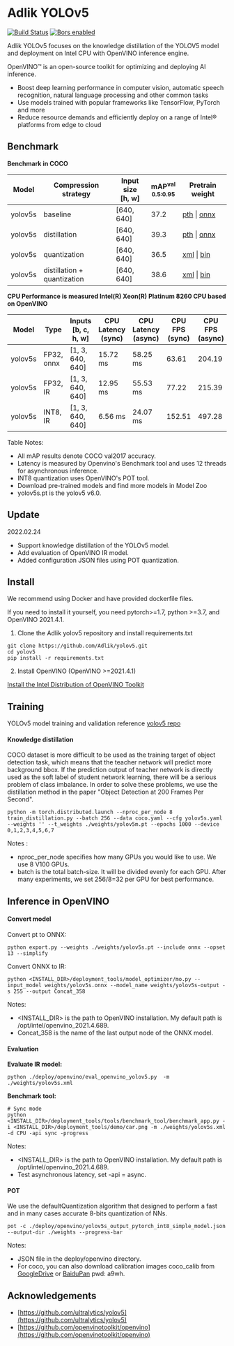 # Adlik YOLOv5

[![Build Status](https://dev.azure.com/Adlik/GitHub/_apis/build/status/Adlik.object_detection?branchName=main)](https://dev.azure.com/Adlik/GitHub/_build/latest?definitionId=3&branchName=main)
[![Bors enabled](https://bors.tech/images/badge_small.svg)](https://app.bors.tech/repositories/33433)

Adlik YOLOv5 focuses on the knowledge distillation of the YOLOV5 model and deployment on Intel CPU with OpenVINO inference engine.

OpenVINO™ is an open-source toolkit for optimizing and deploying AI inference.

- Boost deep learning performance in computer vision, automatic speech recognition, natural language processing and other common tasks
- Use models trained with popular frameworks like TensorFlow, PyTorch and more
- Reduce resource demands and efficiently deploy on a range of Intel® platforms from edge to cloud


## Benchmark

**Benchmark in COCO**

|  Model  |   Compression<br>strategy   | Input size <br>[h, w] | mAP<sup>val<br>0.5:0.95 |                                                                                   Pretrain weight                                                                                    |
| ------- | --------------------------- | --------------------- | ----------------------- | ------------------------------------------------------------------------------------------------------------------------------------------------------------------------------------ |
| yolov5s | baseline                    | [640, 640]            | 37.2                    | [pth](https://github.com/ultralytics/yolov5/releases/download/v6.0/yolov5s.pt) &#124; [onnx](https://adlik-yolov5.oss-cn-beijing.aliyuncs.com/yolov5s.onnx)                          |
| yolov5s | distillation                | [640, 640]            | 39.3                    | [pth](https://adlik-yolov5.oss-cn-beijing.aliyuncs.com/yolov5s-distill-39.3.pt) &#124; [onnx](https://adlik-yolov5.oss-cn-beijing.aliyuncs.com/yolov5s-distill-39.3.onnx)            |
| yolov5s | quantization                | [640, 640]            | 36.5                    | [xml](https://adlik-yolov5.oss-cn-beijing.aliyuncs.com/yolov5s-int8-mixed.xml) &#124; [bin](https://adlik-yolov5.oss-cn-beijing.aliyuncs.com/yolov5s-int8-mixed.bin)                 |
| yolov5s | distillation + quantization | [640, 640]            | 38.6                    | [xml](https://adlik-yolov5.oss-cn-beijing.aliyuncs.com/yolov5s-distill-int8-mixed.xml) &#124; [bin](https://adlik-yolov5.oss-cn-beijing.aliyuncs.com/yolov5s-distill-int8-mixed.bin) |


**CPU Performance is measured Intel(R) Xeon(R) Platinum 8260 CPU based on OpenVINO**

|  Model  |    Type    | Inputs <br>[b, c, h, w] | CPU Latency<br>(sync) | CPU Latency<br>(async) | CPU FPS <br>(sync) | CPU FPS <br>(async) |
| ------- | ---------- | ----------------------- | --------------------- | ---------------------- | ------------------ | ------------------- |
| yolov5s | FP32, onnx | [1, 3, 640, 640]        | 15.72   ms            | 58.25      ms          | 63.61              | 204.19              |
| yolov5s | FP32, IR   | [1, 3, 640, 640]        | 12.95   ms            | 55.53      ms          | 77.22              | 215.39              |
| yolov5s | INT8, IR   | [1, 3, 640, 640]        | 6.56     ms           | 24.07       ms         | 152.51             | 497.28              |

Table Notes:

* All mAP results denote COCO val2017 accuracy.
* Latency is measured by Openvino's Benchmark tool and uses 12 threads for asynchronous inference.
* INT8 quantization uses OpenVINO's POT tool.
* Download pre-trained models and find more models in Model Zoo
* yolov5s.pt is the yolov5 v6.0.

## Update

2022.02.24

- Support knowledge distillation of the YOLOv5 model.
- Add evaluation of OpenVINO IR model.
- Added configuration JSON files using POT quantization.

## Install

We recommend using Docker and have provided dockerfile files.

If you need to install it yourself, you need pytorch>=1.7, python >=3.7, and OpenVINO 2021.4.1.

1. Clone the Adlik yolov5 repository and install requirements.txt

```shell
git clone https://github.com/Adlik/yolov5.git
cd yolov5
pip install -r requirements.txt
```

2. Install OpenVINO (OpenVINO >=2021.4.1)

[Install the Intel Distribution of OpenVINO Toolkit](https://docs.openvino.ai/latest/openvino_docs_install_guides_installing_openvino_linux.html#install-openvino)

## Training

YOLOv5 model training and validation reference [yolov5 repo](https://github.com/ultralytics/yolov5/blob/master/README.md)

#### Knowledge distillation

COCO dataset is more difficult to be used as the training target of object detection task, which means that the teacher network will predict more background bbox. If the prediction output of teacher network is directly used as the soft label of student network learning, there will be a serious problem of class imbalance. In order to solve these problems, we use the distillation method in the paper "Object Detection at 200 Frames Per Second".

```shell
python -m torch.distributed.launch --nproc_per_node 8 train_distillation.py --batch 256 --data coco.yaml --cfg yolov5s.yaml --weights '' --t_weights ./weights/yolov5m.pt --epochs 1000 --device 0,1,2,3,4,5,6,7
```

Notes :

* nproc_per_node specifies how many GPUs you would like to use. We use 8 V100 GPUs.
* batch is the total batch-size. It will be divided evenly for each GPU. After many experiments, we set 256/8=32 per GPU for best performance.


## Inference in OpenVINO

#### Convert model

Convert pt to ONNX:

```shell
python export.py --weights ./weights/yolov5s.pt --include onnx --opset 13 --simplify
```

Convert ONNX to IR:

```shell
python <INSTALL_DIR>/deployment_tools/model_optimizer/mo.py --input_model weights/yolov5s.onnx --model_name weights/yolov5s-output -s 255 --output Concat_358
```

Notes:

* <INSTALL_DIR> is the path to OpenVINO installation. My default path is /opt/intel/openvino_2021.4.689.
* Concat_358 is the name of the last output node of the ONNX model.


#### Evaluation

**Evaluate IR model:**

```shell
python ./deploy/openvino/eval_openvino_yolov5.py  -m ./weights/yolov5s.xml
```

**Benchmark tool:**

```shell
# Sync mode
python <INSTALL_DIR>/deployment_tools/tools/benchmark_tool/benchmark_app.py -i <INSTALL_DIR>/deployment_tools/demo/car.png -m ./weights/yolov5s.xml -d CPU -api sync -progress
```

Notes:

* <INSTALL_DIR> is the path to OpenVINO installation. My default path is /opt/intel/openvino_2021.4.689.
* Test asynchronous latency, set -api = async.

#### POT

We use the defaultQuantization algorithm that designed to perform a fast and in many cases accurate 8-bits quantization of NNs.

```shell
pot -c ./deploy/openvino/yolov5s_output_pytorch_int8_simple_model.json --output-dir ./weights --progress-bar
```

Notes:

* JSON file in the deploy/openvino directory.
* For coco, you can also download calibration images coco_calib from [GoogleDrive](https://drive.google.com/drive/folders/1s7jE9DtOngZMzJC1uL307J2MiaGwdRSI?usp=sharing) or [BaiduPan](https://pan.baidu.com/s/1GOm_-JobpyLMAqZWCDUhKg) pwd: a9wh.

## Acknowledgements

- [https://github.com/ultralytics/yolov5](https://github.com/ultralytics/yolov5)
- [https://github.com/openvinotoolkit/openvino](https://github.com/openvinotoolkit/openvino)